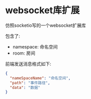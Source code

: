 # websocket库扩展
仿照socketio写的一个websocket扩展库

包含了:
- namespace: 命名空间
- room: 房间

前端发送消息格式如下:
```json
{
  "nameSpaceName": "命名空间",
  "path": "事件路径",
  "data": "数据"
}
```